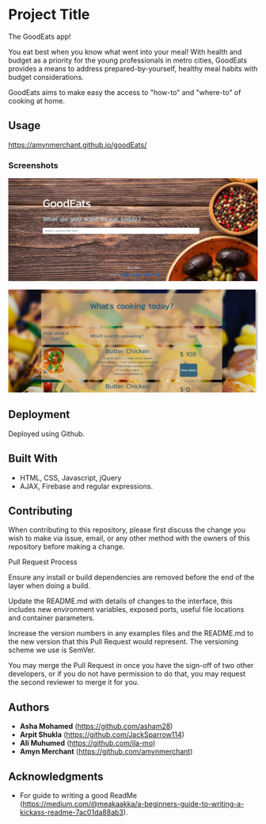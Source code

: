 # Project Title
The GoodEats app!

You eat best when you know what went into your meal! With health and budget as a priority for the young professionals in metro cities, GoodEats provides a means to address prepared-by-yourself, healthy meal habits with budget considerations.

GoodEats aims to make easy the access to "how-to" and "where-to" of cooking at home.

## Usage
https://amynmerchant.github.io/goodEats/

### Screenshots
![alt text](assets/image/homepage-sc.jpg)

![alt text](assets/image/page2.jpg)

## Deployment
Deployed using Github.

## Built With
* HTML, CSS, Javascript, jQuery
* AJAX, Firebase and regular expressions.

## Contributing
When contributing to this repository, please first discuss the change you wish to make via issue, email, or any other method with the owners of this repository before making a change.

Pull Request Process

Ensure any install or build dependencies are removed before the end of the layer when doing a build.

Update the README.md with details of changes to the interface, this includes new environment variables, exposed ports, useful file locations and container parameters.

Increase the version numbers in any examples files and the README.md to the new version that this Pull Request would represent. The versioning scheme we use is SemVer.

You may merge the Pull Request in once you have the sign-off of two other developers, or if you do not have permission to do that, you may request the second reviewer to merge it for you.


## Authors
* **Asha Mohamed** (https://github.com/asham28)
* **Arpit Shukla** (https://github.com/JackSparrow114)
* **Ali Muhumed** (https://github.com/ila-mo)
* **Amyn Merchant** (https://github.com/amynmerchant)


## Acknowledgments
* For guide to writing a good ReadMe (https://medium.com/@meakaakka/a-beginners-guide-to-writing-a-kickass-readme-7ac01da88ab3).